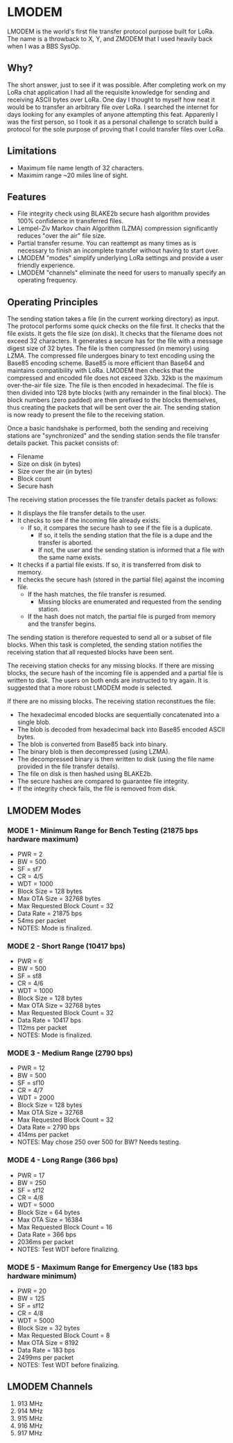 # LMODEM

LMODEM is the world's first file transfer protocol purpose built for LoRa.  The name is a throwback to X, Y, and ZMODEM that I used heavily back when I was a BBS SysOp.

## Why?

The short answer, just to see if it was possible.  After completing work on my LoRa chat application I had all the requisite knowledge for sending and receiving ASCII bytes over LoRa.  One day I thought to myself how neat it would be to transfer an arbitrary file over LoRa.  I searched the internet for days looking for any examples of anyone attempting this feat.  Apparenly I was the first person, so I took it as a personal challenge to scratch build a protocol for the sole purpose of proving that I could transfer files over LoRa.

## Limitations

* Maximum file name length of 32 characters.
* Maximim range ~20 miles line of sight.

## Features

* File integrity check using BLAKE2b secure hash algorithm provides 100% confidence in transferred files.
* Lempel-Ziv Markov chain Algorithm (LZMA) compression significantly reduces "over the air" file size.
* Partial transfer resume.  You can reattempt as many times as is necessary to finish an incomplete transfer without having to start over.
* LMODEM "modes" simplify underlying LoRa settings and provide a user friendly experience.
* LMODEM "channels" eliminate the need for users to manually specify an operating frequency.

## Operating Principles

The sending station takes a file (in the current working directory) as input.  The protocol performs some quick checks on the file first.  It checks that the file exists.  It gets the file size (on disk).  It checks that the filename does not exceed 32 characters.  It generates a secure has for the file with a message digest size of 32 bytes.  The file is then compressed (in memory) using LZMA.  The compressed file undergoes binary to text encoding using the Base85 encoding scheme.  Base85 is more efficient than Base64 and maintains compatibility with LoRa.  LMODEM then checks that the compressed and encoded file does not exceed 32kb.  32kb is the maximum over-the-air file size.  The file is then encoded in hexadecimal.  The file is then divided into 128 byte blocks (with any remainder in the final block).  The block numbers (zero padded) are then prefixed to the blocks themselves, thus creating the packets that will be sent over the air.  The sending station is now ready to present the file to the receiving station.

Once a basic handshake is performed, both the sending and receiving stations are "synchronized" and the sending station sends the file transfer details packet.  This packet consists of:

* Filename
* Size on disk (in bytes)
* Size over the air (in bytes)
* Block count
* Secure hash

The receiving station processes the file transfer details packet as follows:

* It displays the file transfer details to the user.
* It checks to see if the incoming file already exists.
    - If so, it compares the secure hash to see if the file is a duplicate.
        + If so, it tells the sending station that the file is a dupe and the transfer is aborted.
        + If not, the user and the sending station is informed that a file with the same name exists.
* It checks if a partial file exists.  If so, it is transferred from disk to memory.
* It checks the secure hash (stored in the partial file) against the incoming file.
    - If the hash matches, the file transfer is resumed.
        + Missing blocks are enumerated and requested from the sending station.
    - If the hash does not match, the partial file is purged from memory and the transfer begins.

The sending station is therefore requested to send all or a subset of file blocks.  When this task is completed, the sending station notifies the receiving station that all requested blocks have been sent.

The receiving station checks for any missing blocks.  If there are missing blocks, the secure hash of the incoming file is appended and a partial file is written to disk.  The users on both ends are instructed to try again.  It is suggested that a more robust LMODEM mode is selected.

If there are no missing blocks.  The receiving station reconstitues the file:

* The hexadecimal encoded blocks are sequentially concatenated into a single blob.
* The blob is decoded from hexadecimal back into Base85 encoded ASCII bytes.
* The blob is converted from Base85 back into binary.
* The binary blob is then decompressed (using LZMA).
* The decompressed binary is then written to disk (using the file name provided in the file transfer details).
* The file on disk is then hashed using BLAKE2b.
* The secure hashes are compared to guarantee file integrity.
* If the integrity check fails, the file is removed from disk.




## LMODEM Modes

### MODE 1 - Minimum Range for Bench Testing (21875 bps hardware maximum)
* PWR = 2
* BW = 500
* SF = sf7
* CR = 4/5
* WDT = 1000                            
* Block Size = 128 bytes
* Max OTA Size = 32768 bytes
* Max Requested Block Count = 32
* Data Rate = 21875 bps
* 54ms per packet
* NOTES: Mode is finalized.


### MODE 2 - Short Range (10417 bps)
* PWR = 6
* BW = 500
* SF = sf8
* CR = 4/6
* WDT = 1000                            
* Block Size = 128 bytes
* Max OTA Size = 32768 bytes
* Max Requested Block Count = 32
* Data Rate = 10417 bps
* 112ms per packet
* NOTES: Mode is finalized.

### MODE 3 - Medium Range (2790 bps)
* PWR = 12
* BW = 500
* SF = sf10
* CR = 4/7
* WDT = 2000                            
* Block Size = 128 bytes
* Max OTA Size = 32768
* Max Requested Block Count = 32
* Data Rate = 2790 bps
* 414ms per packet
* NOTES: May chose 250 over 500 for BW?  Needs testing.

### MODE 4 - Long Range (366 bps)
* PWR = 17
* BW = 250
* SF = sf12
* CR = 4/8
* WDT = 5000                            
* Block Size = 64 bytes
* Max OTA Size = 16384
* Max Requested Block Count = 16
* Data Rate = 366 bps
* 2036ms per packet
* NOTES: Test WDT before finalizing.

### MODE 5 - Maximum Range for Emergency Use (183 bps hardware minimum)
* PWR = 20
* BW = 125
* SF = sf12
* CR = 4/8
* WDT = 5000                            
* Block Size = 32 bytes
* Max Requested Block Count = 8
* Max OTA Size = 8192
* Data Rate = 183 bps
* 2499ms per packet
* NOTES: Test WDT before finalizing.


## LMODEM Channels
1. 913 MHz
2. 914 MHz
3. 915 MHz
4. 916 MHz
5. 917 MHz 